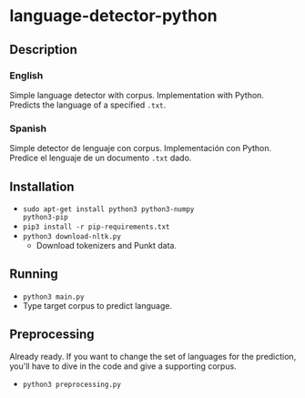# language-detector-python

## Description
### English
Simple language detector with corpus. Implementation with Python. Predicts the language of a specified <code>.txt</code>.
### Spanish
Simple detector de lenguaje con corpus. Implementación con Python. Predice el lenguaje de un documento <code>.txt</code> dado.

## Installation
* <code>sudo apt-get install python3 python3-numpy python3-pip</code>
* <code>pip3 install -r pip-requirements.txt</code>
* <code>python3 download-nltk.py</code>
  * Download tokenizers and Punkt data.
  
## Running
* <code>python3 main.py</code>
* Type target corpus to predict language.

## Preprocessing
Already ready. If you want to change the set of languages for the prediction, you'll have to dive in the code and give a supporting corpus.
* <code>python3 preprocessing.py</code>
